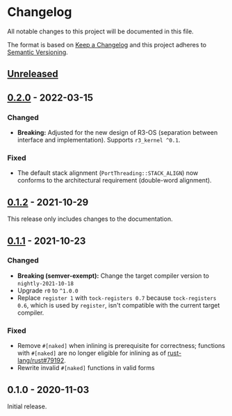# Changelog

All notable changes to this project will be documented in this file.

The format is based on [Keep a Changelog](http://keepachangelog.com/en/1.0.0/)
and this project adheres to [Semantic Versioning](http://semver.org/spec/v2.0.0.html).

## [Unreleased]

## [0.2.0] - 2022-03-15

### Changed

- **Breaking:** Adjusted for the new design of R3-OS (separation between interface and implementation). Supports `r3_kernel ^0.1`.

### Fixed

- The default stack alignment (`PortThreading::STACK_ALIGN`) now conforms to the architectural requirement (double-word alignment).

## [0.1.2] - 2021-10-29

This release only includes changes to the documentation.

## [0.1.1] - 2021-10-23

### Changed

- **Breaking (semver-exempt):** Change the target compiler version to `nightly-2021-10-18`
- Upgrade `r0` to `^1.0.0`
- Replace `register 1` with `tock-registers 0.7` because `tock-registers 0.6`, which is used by `register`, isn't compatible with the current target compiler.

### Fixed

- Remove `#[naked]` when inlining is prerequisite for correctness; functions with `#[naked]` are no longer eligible for inlining as of [rust-lang/rust#79192](https://github.com/rust-lang/rust/pull/79192).
- Rewrite invalid `#[naked]` functions in valid forms

## 0.1.0 - 2020-11-03

Initial release.

[Unreleased]: https://github.com/r3-os/r3/compare/r3_port_arm@0.2.0...HEAD
[0.2.0]: https://github.com/r3-os/r3/compare/r3_port_arm@0.1.2...r3_port_arm@0.2.0
[0.1.2]: https://github.com/r3-os/r3/compare/r3_port_arm@0.1.1...r3_port_arm@0.1.2
[0.1.1]: https://github.com/r3-os/r3/compare/r3_port_arm@0.1.0...r3_port_arm@0.1.1
